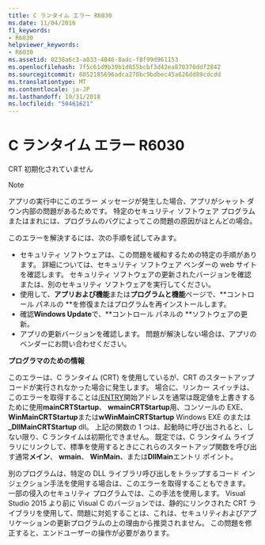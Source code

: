 ```yaml
---
title: C ランタイム エラー R6030
ms.date: 11/04/2016
f1_keywords:
- R6030
helpviewer_keywords:
- R6030
ms.assetid: 0238a6c3-a033-4046-8adc-f8f99d961153
ms.openlocfilehash: 7f5c61d9b39b1d655bcbf3d42ea870370ddf2842
ms.sourcegitcommit: 6052185696adca270bc9bdbec45a626dd89cdcdd
ms.translationtype: MT
ms.contentlocale: ja-JP
ms.lasthandoff: 10/31/2018
ms.locfileid: "50461621"
---
```

# <a name="c-runtime-error-r6030"></a>C ランタイム エラー R6030

CRT 初期化されていません

> [!NOTE]
> アプリの実行中にこのエラー メッセージが発生した場合、アプリがシャット ダウン内部の問題があるためです。 特定のセキュリティ ソフトウェア プログラムまたはまれには、プログラムのバグによってこの問題の原因がほとんどの場合。
>
> このエラーを解決するには、次の手順を試してみます。
>
> - セキュリティ ソフトウェアは、この問題を緩和するための特定の手順があります。 詳細については、セキュリティ ソフトウェア ベンダーの web サイトを確認します。 セキュリティ ソフトウェアの更新されたバージョンを確認または、別のセキュリティ ソフトウェアを実行してください。
> - 使用して、**アプリおよび機能**または**プログラムと機能**ページで、**コントロール パネルの **を修復またはプログラムを再インストールします。
> - 確認**Windows Update**で、**コントロール パネルの **ソフトウェアの更新。
> - アプリの更新バージョンを確認します。 問題が解決しない場合は、アプリのベンダーにお問い合わせください。

**プログラマのための情報**

このエラーは、C ランタイム (CRT) を使用しているが、CRT のスタートアップ コードが実行されなかった場合に発生します。 場合に、リンカー スイッチは、このエラーを取得することは[/ENTRY](../../build/reference/entry-entry-point-symbol.md)開始アドレスを通常は既定値を上書きするために使用**mainCRTStartup**、 **wmainCRTStartup**用、コンソールの EXE、 **WinMainCRTStartup**または**wWinMainCRTStartup** Windows EXE のまたは **_DllMainCRTStartup** dll。 上記の関数の 1 つは、起動時に呼び出されると、しない限り、C ランタイムは初期化できません。 既定では、C ランタイム ライブラリにリンクして、標準を使用するときにこれらのスタートアップ関数を呼び出す通常**メイン**、 **wmain**、 **WinMain**、または**DllMain**エントリ ポイント。

別のプログラムは、特定の DLL ライブラリ呼び出しをトラップするコード インジェクション手法を使用する場合は、このエラーを取得することもできます。 一部の侵入のセキュリティ プログラムでは、この手法を使用します。 Visual Studio 2015 より前に Visual C のバージョンでは、静的にリンクされた CRT ライブラリを使用して、問題に対処することは、これは、セキュリティおよびアプリケーションの更新プログラムの上の理由から推奨されません。 この問題を修正すると、エンドユーザーの操作が必要があります。